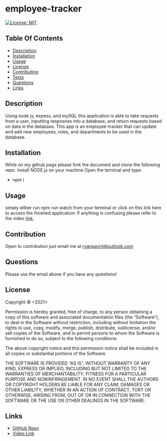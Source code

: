 # employee-tracker

[![License: MIT](https://img.shields.io/badge/License-MIT-yellow.svg)](https://opensource.org/licenses/MIT)

 ## Table Of Contents

- [Description](#description)
- [Installation](#installation)
- [Usage](#usage)
- [License](#license)
- [Contributing](#contributing)
- [Tests](#tests)
- [Questions](#questions)
- [Links](#links)

## Description
Using node js, expess, and mySQL this application is able to take requests from a user, inputting resposnes into a database, and return requests based on data in the database. This app is an employee-tracker that can update and add new employees, roles, and departments to be used in the database.

## Installation
While on my github page please fork the document and clone the following repo.
Install NODE.js on your machine
Open the terminal and type:
- npm i

## Usage
simply either run npm run watch from your terminal or click on this link here to access the finished application:
if anything is confusing please refer to the video [link](#links).

## Contribution
Open to contribution just email me at ryanpaynt@outlook.com

## Questions
Please use the email above if you have any questions!

## License
Copyright © <2021> <copyright Ryan Paynter>

Permission is hereby granted, free of charge, to any person obtaining a copy of this software and associated documentation files (the “Software”), to deal in the Software without restriction, including without limitation the rights to use, copy, modify, merge, publish, distribute, sublicense, and/or sell copies of the Software, and to permit persons to whom the Software is furnished to do so, subject to the following conditions:

The above copyright notice and this permission notice shall be included in all copies or substantial portions of the Software.

THE SOFTWARE IS PROVIDED “AS IS”, WITHOUT WARRANTY OF ANY KIND, EXPRESS OR IMPLIED, INCLUDING BUT NOT LIMITED TO THE WARRANTIES OF MERCHANTABILITY, FITNESS FOR A PARTICULAR PURPOSE AND NONINFRINGEMENT. IN NO EVENT SHALL THE AUTHORS OR COPYRIGHT HOLDERS BE LIABLE FOR ANY CLAIM, DAMAGES OR OTHER LIABILITY, WHETHER IN AN ACTION OF CONTRACT, TORT OR OTHERWISE, ARISING FROM, OUT OF OR IN CONNECTION WITH THE SOFTWARE OR THE USE OR OTHER DEALINGS IN THE SOFTWARE.

## Links
- [GitHub Repo](https://github.com/ryanpaynt/note-taker)
- [Video Link](https://drive.google.com/file/d/1QmPJZ8-XrXRe7Mw_-cXL-C76J7aywMvS/view?usp=sharing)
